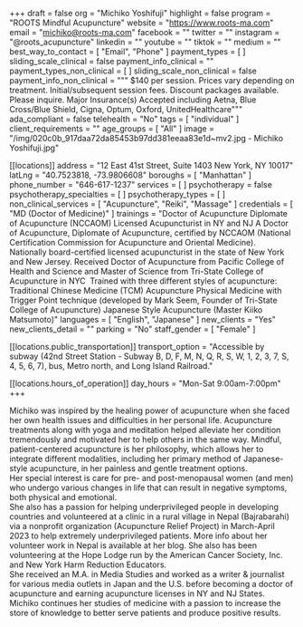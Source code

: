 +++
draft = false
org = "Michiko Yoshifuji"
highlight = false
program = "ROOTS Mindful Acupuncture"
website = "https://www.roots-ma.com"
email = "michiko@roots-ma.com"
facebook = ""
twitter = ""
instagram = "@roots_acupuncture"
linkedin = ""
youtube = ""
tiktok = ""
medium = ""
best_way_to_contact = [ "Email", "Phone" ]
payment_types = [ ]
sliding_scale_clinical = false
payment_info_clinical = ""
payment_types_non_clinical = [ ]
sliding_scale_non_clinical = false
payment_info_non_clinical = """
$140 per session.  Prices vary depending on treatment.  Initial/subsequent session fees.  Discount packages available. Please inquire.
Major Insurance(s) Accepted including Aetna, Blue Cross/Blue Shield, Cigna, Optum, Oxford, UnitedHealthcare"""
ada_compliant = false
telehealth = "No"
tags = [ "individual" ]
client_requirements = ""
age_groups = [ "All" ]
image = "/img/020c0b_917daa72da85453b97dd381eeaa83e1d~mv2.jpg - Michiko Yoshifuji.jpg"

[[locations]]
address = "12 East 41st Street, Suite 1403 New York, NY 10017"
latLng = "40.7523818, -73.9806608"
boroughs = [ "Manhattan" ]
phone_number = "646-617-1237"
services = [ ]
psychotherapy = false
psychotherapy_specialties = [ ]
psychotherapy_types = [ ]
non_clinical_services = [ "Acupuncture", "Reiki", "Massage" ]
credentials = [ "MD (Doctor of Medicine)" ]
trainings = "Doctor of Acupuncture Diplomate of Acupuncture (NCCAOM) Licensed Acupuncturist in NY and NJ A Doctor of Acupuncture, Diplomate of Acupuncture, certified by NCCAOM (National Certification Commission for Acupuncture and Oriental Medicine).   Nationally board-certified licensed acupuncturist in the state of New York and New Jersey.   Received Doctor of Acupuncture from Pacific College of Health and Science and Master of Science from Tri-State College of Acupuncture in NYC ​ Trained with three different styles of acupuncture: Traditional Chinese Medicine (TCM) Acupuncture Physical Medicine with Trigger Point technique (developed by Mark Seem, Founder of Tri-State College of Acupuncture) Japanese Style Acupuncture (Master Kiiko Matsumoto)"
languages = [ "English", "Japanese" ]
new_clients = "Yes"
new_clients_detail = ""
parking = "No"
staff_gender = [ "Female" ]

  [[locations.public_transportation]]
  transport_option = "Accessible by subway (42nd Street Station - Subway B, D, F, M, N, Q, R, S, W, 1, 2, 3, 7, S, 4, 5, 6, 7), bus, Metro north, and Long Island Railroad."

  [[locations.hours_of_operation]]
  day_hours = "Mon-Sat 9:00am-7:00pm"
+++


Michiko was inspired by the healing power of acupuncture when she faced her own health issues and difficulties in her personal life. Acupuncture treatments along with yoga and meditation helped alleviate her condition tremendously and motivated her to help others in the same way. Mindful, patient-centered acupuncture is her philosophy, which allows her to integrate different modalities, including her primary method of Japanese-style acupuncture, in her painless and gentle treatment options. <br>
Her special interest is care for pre- and post-menopausal women (and men) who undergo various changes in life that can result in negative symptoms, both physical and emotional. <br>
She also has a passion for helping underprivileged people in developing countries and volunteered at a clinic in a rural village in Nepal (Bajrabarahi) via a nonprofit organization (Acupuncture Relief Project) in March-April 2023 to help extremely underprivileged patients. More info about her volunteer work in Nepal is available at her blog. She also has been volunteering at the Hope Lodge run by the American Cancer Society, Inc. and New York Harm Reduction Educators. <br>
She received an M.A. in Media Studies and worked as a writer & journalist for various media outlets in Japan and the U.S. before becoming a doctor of acupuncture and earning acupuncture licenses in NY and NJ States. <br>
Michiko continues her studies of medicine with a passion to increase the store of knowledge to better serve patients and produce positive results.

